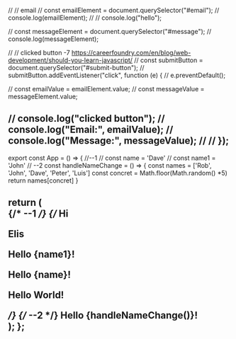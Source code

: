 // // email
// const emailElement = document.querySelector("#email");
// console.log(emailElement);
// // console.log("hello");

// const messageElement = document.querySelector("#message");
// console.log(messageElement);

// // clicked button  -7  https://careerfoundry.com/en/blog/web-development/should-you-learn-javascript/
// const submitButton = document.querySelector("#submit-button");
// submitButton.addEventListener("click", function (e) {
//   e.preventDefault();

//   const emailValue = emailElement.value;
//   const messageValue = messageElement.value;

//   console.log("clicked button");
//   console.log("Email:", emailValue);
//   console.log("Message:", messageValue);
// // });
-----------------
export const App = () => {
//--1
// const name = 'Dave'
// const name1 = 'John'
// --2
const handleNameChange = () => {
  const names = ['Rob', 'John', 'Dave', 'Peter', 'Luis']
  const concret = Math.floor(Math.random() *5)
  return names[concret]
}

  return (
    <div className="App">
      {/* --1 */}
      {/* Hi <p>Elis</p>
       <p>Hello {name1}!</p>
       <p>Hello {name}!</p>
      <p>Hello World!</p> */}
      {/* --2 */}
      Hello {handleNameChange()}!
    </div>
  );
};
-----------------